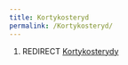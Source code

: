 ```yaml
---
title: Kortykosteryd
permalink: /Kortykosteryd/
---
```


1.  REDIRECT [Kortykosterydy](/Kortykosterydy "wikilink")
